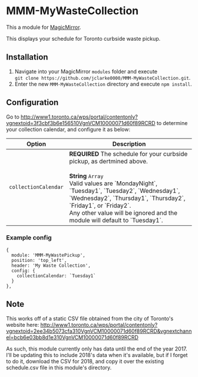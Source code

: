 # MMM-MyWasteCollection

This a module for [MagicMirror](https://github.com/MichMich/MagicMirror).

This displays your schedule for Toronto curbside waste pickup.

## Installation
1. Navigate into your MagicMirror `modules` folder and execute<br>
`git clone https://github.com/jclarke0000/MMM-MyWasteCollection.git`.
2. Enter the new `MMM-MyWasteCollection` directory and execute `npm install`.

## Configuration

Go to http://www1.toronto.ca/wps/portal/contentonly?vgnextoid=3f3cbf3b6e156510VgnVCM10000071d60f89RCRD
to determine your collection calendar, and configure it as below:

<table>
  <thead>
    <tr>
      <th>Option</th>
      <th>Description</th>
    </tr>
  </thead>
  <tbody>
    <tr>
      <td><code>collectionCalendar</code></td>
      <td><strong>REQUIRED</strong> The schedule for your curbside pickup, as dertmined above.<br><br><strong>String</strong> <code>Array</code><br />Valid values are `MondayNight`, `Tuesday1`, `Tuesday2`, `Wednesday1`, `Wednesday2`, `Thursday1`, `Thursday2`, `Friday1`, or `Friday2`.<br />Any other value will be ignored and the module will default to `Tuesday1`.</td>
    </tr>
  </tbody>
</table>

### Example config

```
{
  module: 'MMM-MyWastePickup',
  position: 'top_left',
  header: 'My Waste Collection',
  config: {
    collectionCalendar: `Tuesday1`
  }
},
```

## Note

This works off of a static CSV file obtained from the city of Toronto's website here:
http://www1.toronto.ca/wps/portal/contentonly?vgnextoid=2ee34b5073cfa310VgnVCM10000071d60f89RCRD&vgnextchannel=bcb6e03bb8d1e310VgnVCM10000071d60f89RCRD

As such, this module currently only has data until the end of the year 2017.  I'll be updating this
to include 2018's data when it's available, but if I forget to do it, download the CSV for 2018, and
copy it over the existing schedule.csv file in this module's directory.

